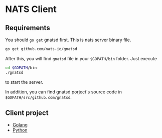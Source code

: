 # NATS Client

## Requirements

You should `go get` gnatsd first. This is nats server binary file.

```sh
go get github.com/nats-io/gnatsd
```

After this, you will find `gnatsd` file in your `$GOPATH/bin` folder. Just execute

```sh
cd $GOPATH/bin
./gnatsd
```

to start the server.

In addition, you can find gnatsd porject's source code in `$GOPATH/src/github.com/gnatsd`.

## Client project

- [Golang](./golang/README.md)
- [Python](./python/README.md)
